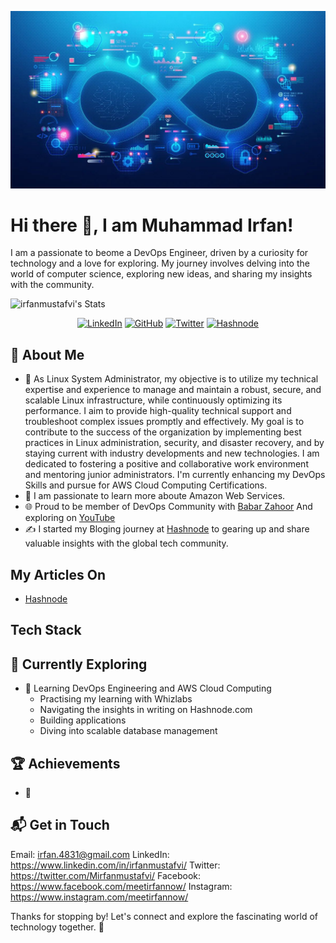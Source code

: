 ![logo](https://github.com/irfanmustafvi/irfanmustafvi/blob/main/DevOps%20Banner.jfif)

# Hi there 👋, I am Muhammad Irfan! 

I am a passionate to beome a DevOps Engineer, driven by a curiosity for technology and a love for exploring. My journey involves delving into the world of computer science, exploring new ideas, and sharing my insights with the community.

![irfanmustafvi's Stats](https://github-readme-stats.vercel.app/api?username=irfanmustafvi&theme=vue-dark&show_icons=true&hide_border=true&count_private=true)

<p align="center">
	<a href="https://www.linkedin.com/in/irfanmustafvi"><img src="https://img.shields.io/badge/LinkedIn--_.svg?style=social&logo=linkedin" alt="LinkedIn"></a>  
  <a href="https://github.com/irfanmustafvi"><img src="https://img.shields.io/github/followers/irfanmustafvi.svg?label=GitHub&style=social" alt="GitHub"></a>  
  <a href="https://twitter.com/Mirfanmustafvi"><img src="https://img.shields.io/twitter/follow/Mirfanmustafvi?label=@Mirfanmustafvi&style=social" alt="Twitter"></a> 
  <a href="https://hashnode.com/@irfanmustafvi"><img src="https://img.shields.io/badge/Hashnode--_.svg?style=social&logo=hashnode" alt="Hashnode"></a>
 </p>
  

## 🚀 About Me

- 🔭 As Linux System Administrator, my objective is to utilize my technical expertise and experience to manage and maintain a robust, secure, and scalable Linux infrastructure, while continuously optimizing its performance. I aim to provide high-quality technical support and troubleshoot complex issues promptly and effectively. My goal is to contribute to the success of the organization by implementing best practices in Linux administration, security, and disaster recovery, and by staying current with industry developments and new technologies. I am dedicated to fostering a positive and collaborative work environment and mentoring junior administrators. I'm currently enhancing my DevOps Skills and pursue for AWS Cloud Computing Certifications.
- 📝 I am passionate to learn more aboute Amazon Web Services.  
- 🌐 Proud to be member of DevOps Community with [Babar Zahoor](https://babarzahoor.com/) And exploring on [YouTube](https://www.youtube.com/babarzahoor)
- ✍️ I started my Bloging journey at [Hashnode](https://hashnode.com/@irfanmustafvi) to gearing up and share valuable insights with the global tech community.

## My Articles On
- [Hashnode](https://hashnode.com/@irfanmustafvi)


## Tech Stack



## 🌱 Currently Exploring

- 🚀 Learning DevOps Engineering and AWS Cloud Computing
  - Practising my learning with Whizlabs
  - Navigating the insights in writing on Hashnode.com
  - Building applications 
  - Diving into scalable database management

 ## 🏆 Achievements

- 🌟 


## 📬 Get in Touch 

Email: irfan.4831@gmail.com
LinkedIn: https://www.linkedin.com/in/irfanmustafvi/
Twitter: https://twitter.com/Mirfanmustafvi/
Facebook: https://www.facebook.com/meetirfannow/
Instagram: https://www.instagram.com/meetirfannow/


Thanks for stopping by! Let's connect and explore the fascinating world of technology together. 🚀



<!--

Here are some ideas to get you started:

- 🔭 I’m currently working on ...
- 🌱 I’m currently learning ...
- 👯 I’m looking to collaborate on ...
- 🤔 I’m looking for help with ...
- 💬 Ask me about ...
- 📫 How to reach me: ...
- 😄 Pronouns: ...
- ⚡ Fun fact: ...
-->


